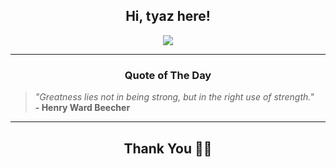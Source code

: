 <h2 align="center"> Hi, tyaz here!</h2>

<p align="center">
<a href="https://github.com/tyazx" alt="github streak"><img src="https://dvst-streak.herokuapp.com/?user=tyazx&theme=tokyonight&fire=DD472C"></a>
</p>

<hr>
<h3 align="center">Quote of The Day</h3>
<p align="center">
<blockquote>
<i>"Greatness lies not in being strong, but in the right use of strength."</i>
<br>
<b>- Henry Ward Beecher</b>
</blockquote>
</p>


<hr>
<h2 align="center">Thank You 🙏🏼</h2>
